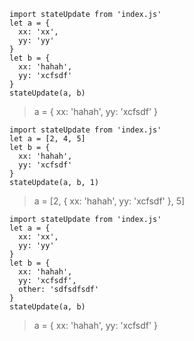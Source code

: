 ```
import stateUpdate from 'index.js'
let a = {
  xx: 'xx',
  yy: 'yy'
}
let b = {
  xx: 'hahah',
  yy: 'xcfsdf'
}
stateUpdate(a, b)
```

>  a = {
>    xx: 'hahah',
>    yy: 'xcfsdf'
>  }

```
import stateUpdate from 'index.js'
let a = [2, 4, 5]
let b = {
  xx: 'hahah',
  yy: 'xcfsdf'
}
stateUpdate(a, b, 1)
```

>  a = [2, { xx: 'hahah', yy: 'xcfsdf' }, 5]

```
import stateUpdate from 'index.js'
let a = {
  xx: 'xx',
  yy: 'yy'
}
let b = {
  xx: 'hahah',
  yy: 'xcfsdf',
  other: 'sdfsdfsdf'
}
stateUpdate(a, b)
```

>  a = {
>    xx: 'hahah',
>    yy: 'xcfsdf'
>  }
